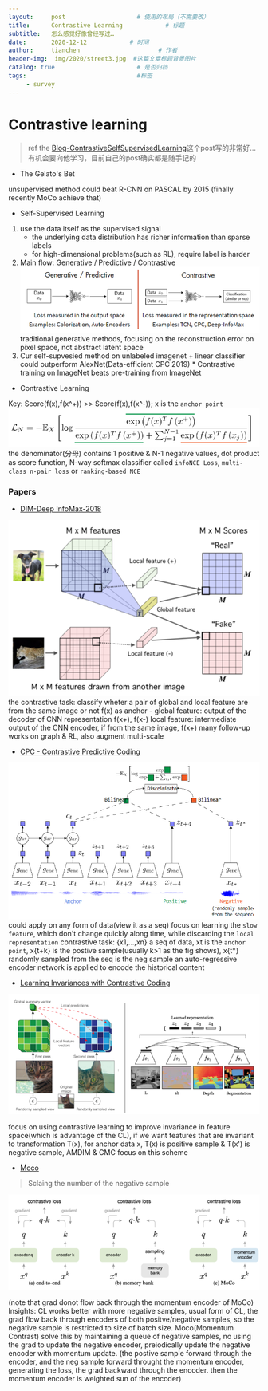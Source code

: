 ```yaml
---
layout:     post                    # 使用的布局（不需要改）
title:      Contrastive Learning            # 标题 
subtitle:   怎么感觉好像曾经写过… 
date:       2020-12-12            # 时间
author:     tianchen                      # 作者
header-img:  img/2020/street3.jpg  #这篇文章标题背景图片  
catalog: true                       # 是否归档
tags:                               #标签
     - survey
---
```


# Contrastive learning

> ref the [Blog-ContrastiveSelfSupervisedLearning](https://ankeshanand.com/blog/2020/01/26/contrative-self-supervised-learning.html)这个post写的非常好…有机会要向他学习，目前自己的post确实都是随手记的

- The Gelato's Bet

unsupervised method could beat R-CNN on PASCAL by 2015 (finally recently MoCo achieve that)

- Self-Supervised Learning

1. use the data itself as the supervised signal
	* the underlying data distribution has richer information than sparse labels
	* for high-dimensional problems(such as RL), require label is harder
2. Main flow: Generative / Predictive / Contrastive
![](https://github.com/A-suozhang/MyPicBed/raw/master//img/20201212185232.png)
traditional generative methods, focusing on the reconstruction error on pixel space, not abstract latent space
3. Cur self-supvesied method on unlabeled imagenet + linear classifier could outperform AlexNet(Data-efficient CPC 2019) * Contrastive training on ImageNet beats pre-training from ImageNet

- Contrastive Learning 

Key: Score(f(x),f(x^+)) >> Score(f(x),f(x^-));
x is the `anchor point`
![](https://github.com/A-suozhang/MyPicBed/raw/master//img/20201212190040.png)
the denominator(分母) contains 1 positive & N-1 negative values, dot product as score function, N-way softmax classifier
called `infoNCE Loss`, `multi-class n-pair loss` or `ranking-based NCE`

### Papers

- [DIM-Deep InfoMax-2018]()

![](https://github.com/A-suozhang/MyPicBed/raw/master//img/20201212190419.png)
the contrastive task: classify wheter a pair of global and local feature are from the same image or not 
f(x) as anchor - global feature: output of the decoder of CNN representation
f(x+), f(x-) local feature: intermediate output of the CNN encoder, if from the same image, f(x+)
many follow-up works on graph & RL, also augment multi-scale

- [CPC - Contrastive Predictive Coding]()

![](https://github.com/A-suozhang/MyPicBed/raw/master//img/20201212190904.png)
could apply on any form of data(view it as a seq)
focus on learning the `slow feature`, which don't change quickly along time, while discarding the `local representation`
contrastive task: {x1,...,xn} a seq of data, xt is the `anchor point`, x{t+k} is the postive sample(usually k>1 as the fig shows), x{t\*} randomly sampled from the seq is the neg sample 
an auto-regressive encoder network is applied to encode the historical content

- [Learning Invariances with Contrastive Coding]()

![](https://github.com/A-suozhang/MyPicBed/raw/master//img/20201212192146.png)

focus on using contrastive learning to improve invariance in feature space(which is advantage of the CL), if we want features that are invariant to transformation T(x), for anchor data x, T(x) is positive sample & T(x') is negative sample, AMDIM & CMC focus on this scheme

- [Moco]()

> Sclaing the number of the negative sample

![](https://github.com/A-suozhang/MyPicBed/raw/master//img/20201212192801.png)

(note that grad donot flow back through the momentum encoder of MoCo)
Insights: CL works better with more negative samples, usual form of CL, the grad flow back through encoders of both positve/negative samples, so the negative sample is restricted to size of batch size.
Moco(Momentum Contrast) solve this by maintaining a queue of negative samples, no using the grad to update the negative encoder, preiodically update the negative encoder with momentum update.
(the postive sample forward through the encoder, and the neg sample forward throught the momentum encoder, generating the loss, the grad backward through the encoder. then the momentum encoder is weighted sun of the encoder) 
